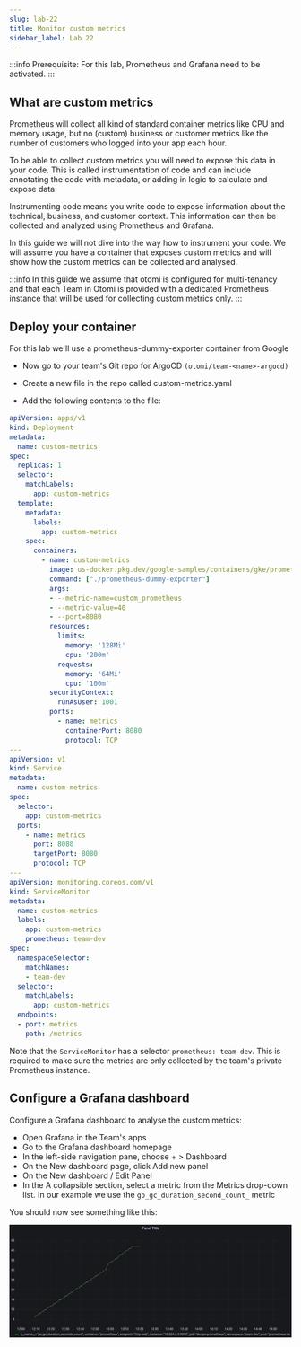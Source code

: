 ```yaml
---
slug: lab-22
title: Monitor custom metrics
sidebar_label: Lab 22
---
```


:::info
Prerequisite: For this lab, Prometheus and Grafana need to be activated.
:::
## What are custom metrics

Prometheus will collect all kind of standard container metrics like CPU and memory usage, but no (custom) business or customer metrics like the number of customers who logged into your app each hour.

To be able to collect custom metrics you will need to expose this data in your code. This is called instrumentation of code and can include annotating the code with metadata, or adding in logic to calculate and expose data.

Instrumenting code means you write code to expose information about the technical, business, and customer context. This information can then be collected and analyzed using Prometheus and Grafana.

In this guide we will not dive into the way how to instrument your code. We will assume you have a container that exposes custom metrics and will show how the custom metrics can be collected and analysed.

:::info
In this guide we assume that otomi is configured for multi-tenancy and that each Team in Otomi is provided with a dedicated Prometheus instance that will be used for collecting custom metrics only.
:::

## Deploy your container

For this lab we'll use a prometheus-dummy-exporter container from Google

- Now go to your team's Git repo for ArgoCD `(otomi/team-<name>-argocd)`

- Create a new file in the repo called custom-metrics.yaml
- Add the following contents to the file:

```yaml
apiVersion: apps/v1
kind: Deployment
metadata:
  name: custom-metrics
spec:
  replicas: 1
  selector:
    matchLabels:
      app: custom-metrics
  template:
    metadata:
      labels:
        app: custom-metrics
    spec:
      containers:
        - name: custom-metrics
          image: us-docker.pkg.dev/google-samples/containers/gke/prometheus-dummy-exporter:v0.2.0
          command: ["./prometheus-dummy-exporter"]
          args:
          - --metric-name=custom_prometheus
          - --metric-value=40
          - --port=8080
          resources:
            limits:
              memory: '128Mi'
              cpu: '200m'
            requests:
              memory: '64Mi'
              cpu: '100m'
          securityContext:
            runAsUser: 1001
          ports:
            - name: metrics
              containerPort: 8080
              protocol: TCP
---
apiVersion: v1
kind: Service
metadata:
  name: custom-metrics
spec:
  selector:
    app: custom-metrics
  ports:
    - name: metrics
      port: 8080
      targetPort: 8080
      protocol: TCP
---
apiVersion: monitoring.coreos.com/v1
kind: ServiceMonitor
metadata:
  name: custom-metrics
  labels:
    app: custom-metrics
    prometheus: team-dev
spec:
  namespaceSelector:
    matchNames:
    - team-dev
  selector:
    matchLabels:
      app: custom-metrics
  endpoints:
  - port: metrics
    path: /metrics
```

Note that the `ServiceMonitor` has a selector `prometheus: team-dev`. This is required to make sure the metrics are only collected by the team's private Prometheus instance.


## Configure a Grafana dashboard

Configure a Grafana dashboard to analyse the custom metrics:

- Open Grafana in the Team's apps
- Go to the Grafana dashboard homepage
- In the left-side navigation pane, choose + > Dashboard
- On the New dashboard page, click Add new panel
- On the New dashboard / Edit Panel
- In the A collapsible section, select a metric from the Metrics drop-down list. In our example we use the `go_gc_duration_second_count_` metric

You should now see something like this:

![Team apps](../../img/new-dashboard.png)

